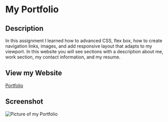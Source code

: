 # My Portfolio

## Description

In this assignment I learned how to advanced CSS, flex box, how to create navigation links, images, and add responsive layout that adapts to my viewport. In this website you will see sections with a description about me, work section, my contact information, and my resume.

## View my Website 

[Portfolio](https://vivianarodriguez1712.github.io/Portfolio-/)

## Screenshot 


![Picture of my Portfolio](./assets/images/brand-awareness.png "Logo Title Text 1") 
